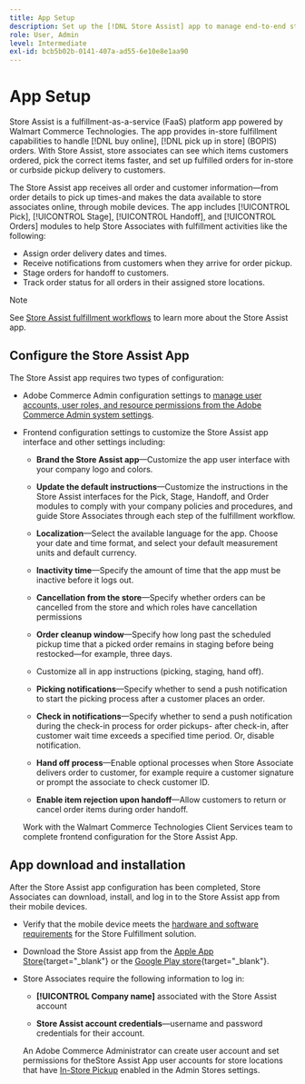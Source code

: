 ```yaml
---
title: App Setup
description: Set up the [!DNL Store Assist] app to manage end-to-end store fulfillment workflows and processes for buy online, pick up in store orders.
role: User, Admin
level: Intermediate
exl-id: bcb5b02b-0141-407a-ad55-6e10e8e1aa90
---
```

# App Setup

Store Assist is a fulfillment-as-a-service (FaaS) platform app powered by Walmart Commerce Technologies. The app provides in-store fulfillment capabilities to handle [!DNL buy online], [!DNL pick up in store] (BOPIS) orders.  With Store Assist, store associates can see which items customers ordered, pick the correct items faster, and set up fulfilled orders for in-store or curbside pickup delivery to customers. 

The Store Assist app receives all order and customer information—from order details to pick up times-and makes the data available to store associates online, through mobile devices. The app includes [!UICONTROL Pick], [!UICONTROL Stage], [!UICONTROL Handoff], and [!UICONTROL Orders] modules to help Store Associates with fulfillment activities like the following:

- Assign order delivery dates and times.
- Receive notifications from customers when they arrive for order pickup.
- Stage orders for handoff to customers.
- Track order status for all orders in their assigned store locations.

>[!NOTE]
>
>See [Store Assist fulfillment workflows](store-assist-modules.md) to learn more about the Store Assist app.

## Configure the Store Assist App

The Store Assist app requires two types of configuration:

- Adobe Commerce Admin configuration settings to [manage user accounts, user roles, and resource permissions from the Adobe Commerce Admin system settings](user-setup.md).

- Frontend configuration settings to customize the Store Assist app interface and other settings including:

  - **Brand the Store Assist app**—Customize the app user interface with your company logo and colors.

  - **Update the default instructions**—Customize the instructions in the Store Assist interfaces for the Pick, Stage, Handoff, and Order modules to comply with your company policies and procedures, and guide Store Associates through each step of the fulfillment workflow.

  - **Localization**—Select the available language for the app. Choose your date and time format, and select your default measurement units and default currency.

  - **Inactivity time**—Specify the amount of time that the app must be inactive before it logs out.

  - **Cancellation from the store**—Specify whether orders can be cancelled from the store and which roles have cancellation permissions 

  - **Order cleanup window**—Specify how long past the scheduled pickup time that a picked order remains in staging before being restocked—for example, three days. 

  - Customize all in app instructions (picking, staging, hand off).

  - **Picking notifications**—Specify whether to send a push notification to start the picking process after a customer places an order.

  - **Check in notifications**—Specify whether to send a push notification during the check-in process for order pickups- after check-in, after customer wait time exceeds a specified time period. Or, disable notification.

  - **Hand off process**—Enable optional processes when Store Associate delivers order to customer, for example require a customer signature or prompt the associate to check customer ID.

  - **Enable item rejection upon handoff**—Allow customers to return or cancel order items during order handoff.

  Work with the Walmart Commerce Technologies Client Services team to complete frontend configuration for the Store Assist App.

## App download and installation

After the Store Assist app configuration has been completed, Store Associates can download, install, and log in to the Store Assist app from their mobile devices.

- Verify that the mobile device meets the [hardware and software requirements](solution-requirements.md#store-assist-app-requirements) for the Store Fulfillment solution.

- Download the Store Assist app from the [Apple App Store](https://apps.apple.com/us/app/store-assist-by-walmart/id16092815390){target="_blank"} or the [Google Play store](https://play.google.com/store/apps/details?id=com.walmart.faas.storeassist){target="_blank"}.

- Store Associates require the following information to log in:

  - **[!UICONTROL Company name]** associated with the Store Assist account

  - **Store Assist account credentials**—username and password credentials for their account. 

  An Adobe Commerce Administrator can create user account and set permissions for theStore Assist App user accounts for store locations that have [In-Store Pickup](merchant-store-configuration.md#pickup-location-configuration) enabled in the Admin Stores settings.
